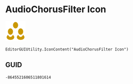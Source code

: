 # AudioChorusFilter Icon
![](/img/AudioChorusFilter%20Icon.png)

``` CSharp
EditorGUIUtility.IconContent("AudioChorusFilter Icon")
```
## GUID
```
-8645521606511801614
```
